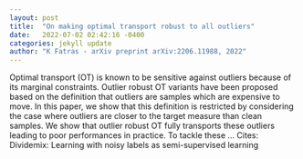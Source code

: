 ```yaml
---
layout: post
title:  "On making optimal transport robust to all outliers"
date:   2022-07-02 02:42:16 -0400
categories: jekyll update
author: "K Fatras - arXiv preprint arXiv:2206.11988, 2022"
---
```

Optimal transport (OT) is known to be sensitive against outliers because of its marginal constraints. Outlier robust OT variants have been proposed based on the definition that outliers are samples which are expensive to move. In this paper, we show that this definition is restricted by considering the case where outliers are closer to the target measure than clean samples. We show that outlier robust OT fully transports these outliers leading to poor performances in practice. To tackle these …
Cites: ‪Dividemix: Learning with noisy labels as semi-supervised learning‬  